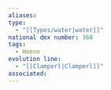 ```yaml
---
aliases: 
type:
  - "[[Types/water|water]]"
national dex number: 368
tags:
  - Hoenn
evolution line:
  - "[[Clamperl|Clamperl]]"
associated: 
---
```

